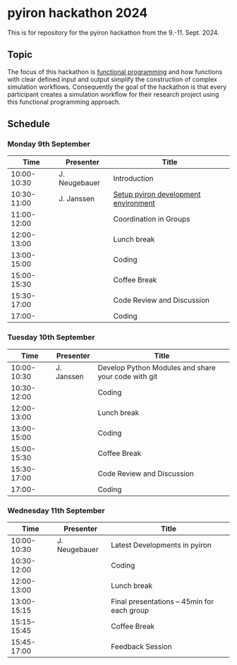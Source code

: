 # pyiron hackathon 2024 
This is for repository for the pyiron hackathon from the 9.-11. Sept. 2024. 

## Topic 
The focus of this hackathon is [functional programming](https://en.wikipedia.org/wiki/Functional_programming) and how functions with clear defined input and output simplify the construction of complex simulation workflows. 
Consequently the goal of the hackathon is that every participant creates a simulation workflow for their research project using this functional programming approach. 

## Schedule
### Monday 9th September 

| Time             | Presenter                      | Title                                                             |
|-------------|-----------------------|-----------------------------------------|
| 10:00-10:30 | J. Neugebauer            | Introduction                                                |
| 10:30-11:00 | J. Janssen                   | [Setup pyiron development environment](tutorials/environment.md)  |
| 11:00-12:00 |	                              |	Coordination in Groups                              |
| 12:00-13:00 |	                              |	Lunch break |
| 13:00-15:00 |	                              | Coding |
| 15:00-15:30 |	                              |	Coffee Break |
| 15:30-17:00 | 	                              |	Code Review and Discussion |
| 17:00-           |	                              |	Coding |

### Tuesday 10th September 

| Time           | Presenter  | Title |
|------------|-----------------------|----------------|
| 10:00-10:30	| J. Janssen | Develop Python Modules and share your code with git |
| 10:30-12:00	|		     | Coding |
| 12:00-13:00	|		     | Lunch break |
| 13:00-15:00	|                    | Coding |
| 15:00-15:30	|		     | Coffee Break |
| 15:30-17:00	|		     | Code Review and Discussion | 
| 17:00-		|		     | Coding  |

### Wednesday 11th September 

| Time           | Presenter  | Title |
|------------|-----------------------|----------------|
| 10:00-10:30	| J. Neugebauer | Latest Developments in pyiron  |
| 10:30-12:00	|		           | Coding |
| 12:00-13:00	|	                   | Lunch break |
| 13:00-15:15	|                          | Final presentations – 45min for each group  |
| 15:15-15:45	|		           | Coffee Break |
| 15:45-17:00	|		          |Feedback Session  | 


